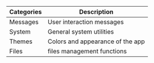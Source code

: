 | Categories  | Description |
| ------------- | ------------- |
| Messages  | User interaction messages |
| System  | General system utilities  |
| Themes  | Colors and appearance of the app  |
| Files  | files management functions  |